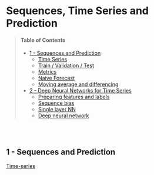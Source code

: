 # Sequences, Time Series and Prediction

>#### Table of Contents
> - [1 - Sequences and Prediction](#1)
>   - [Time Series](#1-1)
>   - [Train / Validation / Test](#1-2)
>   - [Metrics](#1-3)
>   - [Naive Forecast](#1-4)
>   - [Moving average and differencing](#1-5)
> - [2 - Deep Neural Networks for Time Series](#2)
>   - [Preparing features and labels](#2-1)
>   - [Sequence bias](#2-2)
>   - [Single layer NN](#2-3)
>   - [Deep neural network](#2-4)

</br>
</br>

<a name='1'></a>
## 1 - Sequences and Prediction
[Time-series](https://www.tensorflow.org/tutorials/structured_data/time_series)
